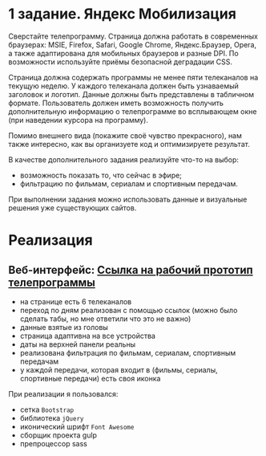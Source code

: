 # 1 задание. Яндекс Мобилизация
Сверстайте телепрограмму. Страница должна работать в современных браузерах: MSIE, Firefox, Safari, Google Chrome, Яндекс.Браузер, Opera, а также адаптирована для мобильных браузеров и разные DPI. По возможности используйте приёмы безопасной деградации CSS.

Страница должна содержать программы не менее пяти телеканалов на текущую неделю. У каждого телеканала должен быть узнаваемый заголовок и логотип. Данные должны быть представлены в табличном формате. Пользователь должен иметь возможность получить дополнительную информацию о телепрограмме во всплывающем окне (при наведении курсора на программу).

Помимо внешнего вида (покажите своё чувство прекрасного), нам также интересно, как вы организуете код и оптимизируете результат.

В качестве дополнительного задания реализуйте что-то на выбор: 
- возможность показать то, что сейчас в эфире; 
- фильтрацию по фильмам, сериалам и спортивным передачам.

При выполнении задания можно использовать данные и визуальные решения уже существующих сайтов.

# Реализация 
## Веб-интерфейс: [Ссылка на рабочий прототип телепрограммы](http://aspirationtocode.github.io/first/app/ "Телепрограмма")

- на странице есть 6 телеканалов
- переход по дням реализован с помощью ссылок (можно было сделать табы, но мне ответили что это не важно)
- данные взятые из головы
- страница адаптивна на все устройства
- даты на верхней панели реальны
- реализована фильтрация по фильмам, сериалам, спортивным передачам
- у каждой передачи, которая входит в (фильмы, сериалы, спортивные передачи) есть своя иконка

При реализации я пользовался:
- сетка `Bootstrap`
- библиотека `jQuery`
- иконический шрифт `Font Awesome`
- сборщик проекта gulp
- препроцессор sass
